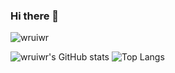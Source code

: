 ### Hi there 👋

<p align="left"> <img src="https://komarev.com/ghpvc/?username=wruiwr" alt="wruiwr" /> </p>

![wruiwr's GitHub stats](https://github-readme-stats.vercel.app/api?username=wruiwr&count_private=true&show_icons=true&theme=material-palenight)
![Top Langs](https://github-readme-stats.vercel.app/api/top-langs/?username=wruiwr&theme=material-palenight&layout=compact&hide=TeX,HTML,CSS,SCSS,PHP,Lua,Ruby,JavaScript,Vim%20script,Smarty)
